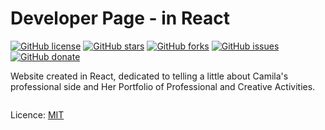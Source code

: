 # Developer Page - in React

[![GitHub license](https://img.shields.io/github/license/clcmo/dev?style=for-the-badge)](https://github.com/clcmo/dev)
[![GitHub stars](https://img.shields.io/github/stars/clcmo/dev?style=for-the-badge)](https://github.com/clcmo/dev/stargazers)
[![GitHub forks](https://img.shields.io/github/forks/clcmo/dev?style=for-the-badge)](https://github.com/clcmo/dev/network)
[![GitHub issues](https://img.shields.io/github/issues/clcmo/dev?style=for-the-badge)](https://github.com/clcmo/dev/issues)
[![GitHub donate](https://img.shields.io/github/sponsors/clcmo?color=pink&style=for-the-badge)](https://github.com/sponsors/clcmo)

Website created in React, dedicated to telling a little about Camila's professional side and Her Portfolio of Professional and Creative Activities.

![]()

Licence: [MIT](LICENSE)
